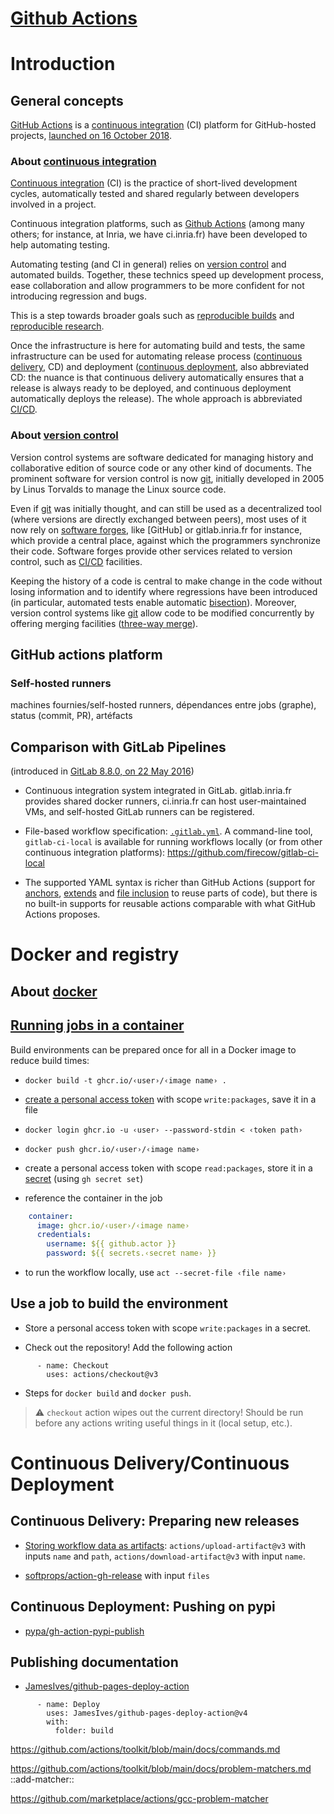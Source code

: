 # [Github Actions]

[GitHub Actions]: https://docs.github.com/en/actions

# Introduction

## General concepts

[GitHub Actions] is a [continuous integration] (CI) platform for GitHub-hosted
projects, [launched on 16 October 2018].

[continuous integration]: https://en.wikipedia.org/wiki/Continuous_integration
[launched on 16 October 2018]: https://github.blog/2018-10-16-future-of-software/

### About [continuous integration]

[Continuous integration] (CI) is the practice of short-lived
development cycles, automatically tested and shared regularly between
developers involved in a project.

Continuous integration platforms, such as [Github Actions] (among many
others; for instance, at Inria, we have ci.inria.fr) have been developed to help
automating testing.

Automating testing (and CI in general) relies on [version control] and
automated builds. Together, these technics speed up development
process, ease collaboration and allow programmers to be more confident
for not introducing regression and bugs.

[version control]: https://en.wikipedia.org/wiki/Version_control

This is a step towards broader goals such as [reproducible
builds] and [reproducible research].

[reproducible builds]: https://en.wikipedia.org/wiki/Reproducible_builds
[reproducible research]: https://en.wikipedia.org/wiki/Reproducibility

Once the infrastructure is here for automating build and tests, the
same infrastructure can be used for automating release process
([continuous delivery], CD) and deployment ([continuous deployment],
also abbreviated CD: the nuance is that continuous delivery
automatically ensures that a release is always ready to be deployed,
and continuous deployment automatically deploys the release). The
whole approach is abbreviated [CI/CD].

[continuous delivery]: https://en.wikipedia.org/wiki/Continuous_delivery
[continuous deployment]: https://en.wikipedia.org/wiki/Continuous_deployment
[CI/CD]: https://en.wikipedia.org/wiki/CI/CD

### About [version control]

Version control systems are software dedicated for managing history
and collaborative edition of source code or any other kind of
documents. The prominent software for version control is now [git],
initially developed in 2005 by Linus Torvalds to manage the Linux
source code.

[git]: https://en.wikipedia.org/wiki/Git

Even if [git] was initially thought, and can still be used as a
decentralized tool (where versions are directly exchanged between
peers), most uses of it now rely on [software forges], like [GitHub] or
gitlab.inria.fr for instance, which provide a central place, against
which the programmers synchronize their code.  Software forges provide
other services related to version control, such as [CI/CD] facilities.

[software forges]: https://en.wikipedia.org/wiki/Forge_(software)

Keeping the history of a code is central to make change in the code
without losing information and to identify where regressions have been
introduced (in particular, automated tests enable automatic
[bisection]). Moreover, version control systems like [git] allow code
to be modified concurrently by offering merging facilities
([three-way merge]).

[bisection]: https://en.wikipedia.org/wiki/Bisection_(software_engineering)
[three-way merge]: https://en.wikipedia.org/wiki/Merge_(version_control)#Three-way_merge

## GitHub actions platform

### Self-hosted runners



machines fournies/self-hosted runners, dépendances entre jobs (graphe), status (commit, PR), artéfacts


## Comparison with GitLab Pipelines

(introduced in [GitLab 8.8.0, on 22 May 2016](https://gitlab.com/gitlab-org/gitlab-foss/-/blob/master/changelogs/archive.md#880-2016-05-22))

- Continuous integration system integrated in GitLab. gitlab.inria.fr
  provides shared docker runners, ci.inria.fr can host user-maintained VMs,
  and self-hosted GitLab runners can be registered.

- File-based workflow specification: [`.gitlab.yml`].  A command-line
  tool, `gitlab-ci-local` is available for running workflows locally
  (or from other continuous integration platforms):
  https://github.com/firecow/gitlab-ci-local

  [`.gitlab.yml`]: https://docs.gitlab.com/ee/ci/yaml/

- The supported YAML syntax is richer than GitHub Actions (support for
  [anchors], [extends] and [file inclusion] to reuse parts of code), but
  there is no built-in supports for reusable actions comparable with
  what GitHub Actions proposes.

  [anchors]: https://docs.gitlab.com/ee/ci/yaml/yaml_optimization.html#anchors
  [extends]: https://docs.gitlab.com/ee/ci/yaml/yaml_optimization.html#use-extends-to-reuse-configuration-sections
  [file inclusion]: https://docs.gitlab.com/ee/ci/yaml/includes.html


# Docker and registry

## About [docker]

[docker]: https://en.wikipedia.org/wiki/Docker_(software)

## [Running jobs in a container]

[Running jobs in a container]: https://docs.github.com/en/actions/using-jobs/running-jobs-in-a-container

Build environments can be prepared once for all in a Docker image to
reduce build times:

- `docker build -t ghcr.io/‹user›/‹image name› .`

- [create a personal access token] with scope `write:packages`,
  save it in a file

  [create a personal access token]: https://docs.github.com/en/authentication/keeping-your-account-and-data-secure/creating-a-personal-access-token

- `docker login ghcr.io -u ‹user› --password-stdin < ‹token path›`

- `docker push ghcr.io/‹user›/‹image name›`

- create a personal access token with scope `read:packages`,
  store it in a [secret] (using `gh secret set`)

  [secret]: https://docs.github.com/en/actions/security-guides/encrypted-secrets

- reference the container in the job
```yaml
    container:
      image: ghcr.io/‹user›/‹image name›
      credentials:
        username: ${{ github.actor }}
        password: ${{ secrets.‹secret name› }}
```

- to run the workflow locally, use `act --secret-file ‹file name›`

## Use a job to build the environment

- Store a personal access token with scope `write:packages` in a
  secret.
  
- Check out the repository! Add the following action

```
      - name: Checkout
        uses: actions/checkout@v3
```

- Steps for `docker build` and `docker push`.

> :warning: `checkout` action wipes out the current directory!
> Should be run before any actions writing useful things in it (local setup, etc.).

# Continuous Delivery/Continuous Deployment

## Continuous Delivery: Preparing new releases

- [Storing workflow data as artifacts](https://docs.github.com/en/actions/using-workflows/storing-workflow-data-as-artifacts): `actions/upload-artifact@v3` with inputs `name` and `path`, `actions/download-artifact@v3` with input `name`.

- [softprops/action-gh-release](https://github.com/softprops/action-gh-release) with input `files`

## Continuous Deployment: Pushing on pypi

- [pypa/gh-action-pypi-publish](https://github.com/pypa/gh-action-pypi-publish)


## Publishing documentation

- [JamesIves/github-pages-deploy-action](https://github.com/JamesIves/github-pages-deploy-action)

```
      - name: Deploy
        uses: JamesIves/github-pages-deploy-action@v4
        with:
          folder: build
```



[Workflow commands]: https://docs.github.com/en/actions/using-workflows/workflow-commands-for-github-actions

https://github.com/actions/toolkit/blob/main/docs/commands.md

https://github.com/actions/toolkit/blob/main/docs/problem-matchers.md
::add-matcher::

https://github.com/marketplace/actions/gcc-problem-matcher


[enabling-debug-logging]: https://docs.github.com/en/actions/monitoring-and-troubleshooting-workflows/enabling-debug-logging
